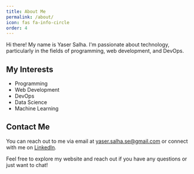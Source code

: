 ```yaml
---
title: About Me
permalink: /about/
icon: fas fa-info-circle
order: 4
---
```


Hi there! My name is Yaser Salha. I'm passionate about technology, particularly in the fields of programming, web development, and DevOps.

## My Interests

- Programming
- Web Development
- DevOps
- Data Science
- Machine Learning

## Contact Me

You can reach out to me via email at [yaser.salha.se@gmail.com](mailto:yaser.salha.se@gmail.com) or connect with me on [LinkedIn](https://www.linkedin.com/in/yaser-salha-95648513/).

Feel free to explore my website and reach out if you have any questions or just want to chat!
